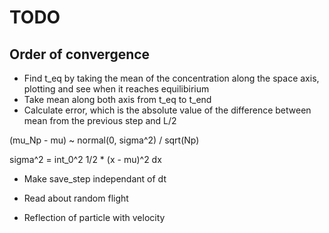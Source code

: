 # TODO

## Order of convergence

- Find t_eq by taking the mean of the concentration along the space axis, plotting and see when it reaches equilibirium
- Take mean along both axis from t_eq to t_end
- Calculate error, which is the absolute value of the difference between mean from the previous step and L/2



(mu_Np - mu) ~ normal(0, sigma^2) / sqrt(Np)

sigma^2 = int_0^2 1/2 * (x - mu)^2 dx


- Make save_step independant of dt


- Read about random flight
- Reflection of particle with velocity
